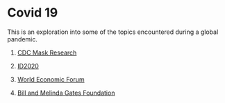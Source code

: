 # Covid 19

This is an exploration into some of the topics encountered during
a global pandemic.


1. [CDC Mask Research](#pages/blog/cv19/cdc-mask-research)

1. [ID2020](#pages/blog/cv19/id2020)

1. [World Economic Forum](#pages/blog/cv19/wef)

1. [Bill and Melinda Gates Foundation](#pages/blog/cv19/bilmel)
